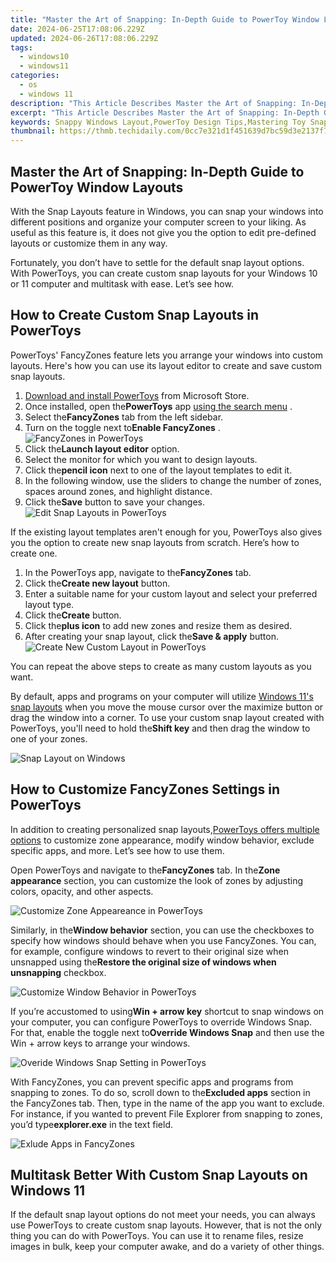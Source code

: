 ```yaml
---
title: "Master the Art of Snapping: In-Depth Guide to PowerToy Window Layouts"
date: 2024-06-25T17:08:06.229Z
updated: 2024-06-26T17:08:06.229Z
tags:
  - windows10
  - windows11
categories:
  - os
  - windows 11
description: "This Article Describes Master the Art of Snapping: In-Depth Guide to PowerToy Window Layouts"
excerpt: "This Article Describes Master the Art of Snapping: In-Depth Guide to PowerToy Window Layouts"
keywords: Snappy Windows Layout,PowerToy Design Tips,Mastering Toy Snaps,Toy Window Arrangement,Essential Toy Setup,Snapping Techniques Guide,Toy Design Layouts
thumbnail: https://thmb.techidaily.com/0cc7e321d1f451639d7bc59d3e2137f7bee3ef2e1c2be15bafe3ca0804538ad9.jpg
---
```


## Master the Art of Snapping: In-Depth Guide to PowerToy Window Layouts

 With the Snap Layouts feature in Windows, you can snap your windows into different positions and organize your computer screen to your liking. As useful as this feature is, it does not give you the option to edit pre-defined layouts or customize them in any way.

 Fortunately, you don’t have to settle for the default snap layout options. With PowerToys, you can create custom snap layouts for your Windows 10 or 11 computer and multitask with ease. Let’s see how.

## How to Create Custom Snap Layouts in PowerToys

 PowerToys' FancyZones feature lets you arrange your windows into custom layouts. Here's how you can use its layout editor to create and save custom snap layouts.

1. [Download and install PowerToys](https://apps.microsoft.com/store/detail/microsoft-powertoys/XP89DCGQ3K6VLD) from Microsoft Store.
2. Once installed, open the**PowerToys** app [using the search menu](https://www.makeuseof.com/windows-search-use-guide/) .
3. Select the**FancyZones** tab from the left sidebar.
4. Turn on the toggle next to**Enable FancyZones** .  
![FancyZones in PowerToys](https://static1.makeuseofimages.com/wordpress/wp-content/uploads/2023/01/fancyzones-in-powertoys.jpg)
5. Click the**Launch layout editor** option.
6. Select the monitor for which you want to design layouts.
7. Click the**pencil icon** next to one of the layout templates to edit it.
8. In the following window, use the sliders to change the number of zones, spaces around zones, and highlight distance.
9. Click the**Save** button to save your changes.  
![Edit Snap Layouts in PowerToys](https://static1.makeuseofimages.com/wordpress/wp-content/uploads/2023/01/edit-snap-layouts-in-powertoys.jpg)

 If the existing layout templates aren't enough for you, PowerToys also gives you the option to create new snap layouts from scratch. Here’s how to create one.

1. In the PowerToys app, navigate to the**FancyZones** tab.
2. Click the**Create new layout** button.
3. Enter a suitable name for your custom layout and select your preferred layout type.
4. Click the**Create** button.
5. Click the**plus icon** to add new zones and resize them as desired.
6. After creating your snap layout, click the**Save & apply** button.  
![Create New Custom Layout in PowerToys](https://static1.makeuseofimages.com/wordpress/wp-content/uploads/2023/01/create-new-custom-layout-in-powertoys.jpg)

 You can repeat the above steps to create as many custom layouts as you want.

 By default, apps and programs on your computer will utilize [Windows 11's snap layouts](https://www.makeuseof.com/how-to-use-snap-layouts-in-windows-11/) when you move the mouse cursor over the maximize button or drag the window into a corner. To use your custom snap layout created with PowerToys, you'll need to hold the**Shift key** and then drag the window to one of your zones.

![Snap Layout on Windows](https://static1.makeuseofimages.com/wordpress/wp-content/uploads/2023/01/snap-layout-on-windows.jpg)

## How to Customize FancyZones Settings in PowerToys

 In addition to creating personalized snap layouts,[PowerToys offers multiple options](https://www.makeuseof.com/tag/windows-10-powertoys/) to customize zone appearance, modify window behavior, exclude specific apps, and more. Let’s see how to use them.

 Open PowerToys and navigate to the**FancyZones** tab. In the**Zone appearance** section, you can customize the look of zones by adjusting colors, opacity, and other aspects.

![Customize Zone Appeareance in PowerToys](https://static1.makeuseofimages.com/wordpress/wp-content/uploads/2023/01/customize-zone-appeareance-in-powertoys.jpg)

 Similarly, in the**Window behavior** section, you can use the checkboxes to specify how windows should behave when you use FancyZones. You can, for example, configure windows to revert to their original size when unsnapped using the**Restore the original size of windows when unsnapping** checkbox.

![Customize Window Behavior in PowerToys](https://static1.makeuseofimages.com/wordpress/wp-content/uploads/2023/01/customize-window-behavior-in-powertoys.jpg)

 If you’re accustomed to using**Win + arrow key** shortcut to snap windows on your computer, you can configure PowerToys to override Windows Snap. For that, enable the toggle next to**Override Windows Snap** and then use the Win + arrow keys to arrange your windows.

![Overide Windows Snap Setting in PowerToys](https://static1.makeuseofimages.com/wordpress/wp-content/uploads/2023/01/overide-windows-snap-setting-in-powertoys.jpg)

 With FancyZones, you can prevent specific apps and programs from snapping to zones. To do so, scroll down to the**Excluded apps** section in the FancyZones tab. Then, type in the name of the app you want to exclude. For instance, if you wanted to prevent File Explorer from snapping to zones, you’d type**explorer.exe** in the text field.

![Exlude Apps in FancyZones](https://static1.makeuseofimages.com/wordpress/wp-content/uploads/2023/01/exlude-apps-in-fancyzones.jpg)

## Multitask Better With Custom Snap Layouts on Windows 11

 If the default snap layout options do not meet your needs, you can always use PowerToys to create custom snap layouts. However, that is not the only thing you can do with PowerToys. You can use it to rename files, resize images in bulk, keep your computer awake, and do a variety of other things.


<ins class="adsbygoogle"
     style="display:block"
     data-ad-format="autorelaxed"
     data-ad-client="ca-pub-7571918770474297"
     data-ad-slot="1223367746"></ins>



<ins class="adsbygoogle"
     style="display:block"
     data-ad-client="ca-pub-7571918770474297"
     data-ad-slot="8358498916"
     data-ad-format="auto"
     data-full-width-responsive="true"></ins>


